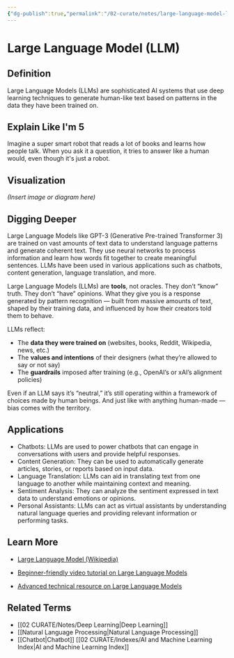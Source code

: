 ```yaml
---
{"dg-publish":true,"permalink":"/02-curate/notes/large-language-model-llm/","title":"Large Language Model (LLM)","tags":["ai","machine-learning"]}
---
```


# Large Language Model (LLM)

## **Definition**
Large Language Models (LLMs) are sophisticated AI systems that use deep learning techniques to generate human-like text based on patterns in the data they have been trained on.

## **Explain Like I'm 5**
Imagine a super smart robot that reads a lot of books and learns how people talk. When you ask it a question, it tries to answer like a human would, even though it's just a robot.

## **Visualization**
*(Insert image or diagram here)*

## **Digging Deeper**
Large Language Models like GPT-3 (Generative Pre-trained Transformer 3) are trained on vast amounts of text data to understand language patterns and generate coherent text. They use neural networks to process information and learn how words fit together to create meaningful sentences. LLMs have been used in various applications such as chatbots, content generation, language translation, and more.

Large Language Models (LLMs) are **tools**, not oracles. They don’t “know” truth. They don’t “have” opinions. What they give you is a response generated by pattern recognition — built from massive amounts of text, shaped by their training data, and influenced by how their creators told them to behave.

LLMs reflect:

- The **data they were trained on** (websites, books, Reddit, Wikipedia, news, etc.)
- The **values and intentions** of their designers (what they’re allowed to say or not say)
- The **guardrails** imposed after training (e.g., OpenAI’s or xAI’s alignment policies)

Even if an LLM says it’s “neutral,” it’s still operating within a framework of choices made by human beings. And just like with anything human-made — bias comes with the territory.

## **Applications**
- Chatbots: LLMs are used to power chatbots that can engage in conversations with users and provide helpful responses.
- Content Generation: They can be used to automatically generate articles, stories, or reports based on input data.
- Language Translation: LLMs can aid in translating text from one language to another while maintaining context and meaning.
- Sentiment Analysis: They can analyze the sentiment expressed in text data to understand emotions or opinions.
- Personal Assistants: LLMs can act as virtual assistants by understanding natural language queries and providing relevant information or performing tasks.

## **Learn More**
- [Large Language Model (Wikipedia)](https://en.wikipedia.org/wiki/Large_language_model)

- [Beginner-friendly video tutorial on Large Language Models](https://www.youtube.com/watch?v=8NjgZEOz1Bc)

- [Advanced technical resource on Large Language Models](https://arxiv.org/abs/2005.14165)

## **Related Terms**
- [[02 CURATE/Notes/Deep Learning\|Deep Learning]]
- [[Natural Language Processing\|Natural Language Processing]]
- [[Chatbot\|Chatbot]]
[[02 CURATE/Indexes/AI and Machine Learning Index\|AI and Machine Learning Index]]
